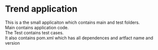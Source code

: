 # Trend application

This is a the  small applicaiton which contains main and test folders.  
Main contains application code.  
The Test contains test cases.  
It also contains pom.xml which has all dependences and artfact name and version

